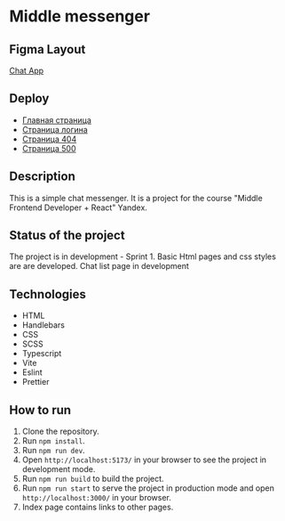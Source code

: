# Middle messenger

## Figma Layout

[Chat App](https://www.figma.com/file/5l7bz72FHgpx33C2P3SqvS/Chat-Application?type=design&node-id=0-1&mode=design&t=FTQIcWgoMqVHbMmo-0)

## Deploy

- [Главная страница](https://simple-chat-messenger.netlify.app/index.html)
- [Страница логина](https://simple-chat-messenger.netlify.app/login.html)
- [Страница 404](https://simple-chat-messenger.netlify.app/404.html)
- [Страница 500](https://simple-chat-messenger.netlify.app/500.html)

## Description

This is a simple chat messenger. It is a project for the course "Middle Frontend Developer + React" Yandex.

## Status of the project

The project is in development - Sprint 1.
Basic Html pages and css styles are are developed. Chat list page in development

## Technologies

- HTML
- Handlebars
- CSS
- SCSS
- Typescript
- Vite
- Eslint
- Prettier

## How to run

1. Clone the repository.
2. Run `npm install`.
3. Run `npm run dev`.
4. Open `http://localhost:5173/` in your browser to see the project in development mode.
5. Run `npm run build` to build the project.
6. Run `npm run start` to serve the project in production mode and open `http://localhost:3000/` in your browser.
7. Index page contains links to other pages.
